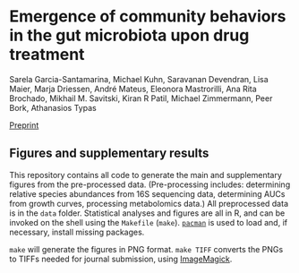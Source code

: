 # Emergence of community behaviors in the gut microbiota upon drug treatment

Sarela Garcia-Santamarina, Michael Kuhn, Saravanan Devendran, Lisa Maier, Marja Driessen, André Mateus, Eleonora Mastrorilli, Ana Rita Brochado, Mikhail M. Savitski, Kiran R Patil, Michael Zimmermann, Peer Bork, Athanasios Typas

[Preprint](https://www.biorxiv.org/content/10.1101/2023.06.13.544832v1.full)

## Figures and supplementary results

This repository contains all code to generate the main and supplementary figures from the pre-processed data. (Pre-processing includes: determining relative species abundances from 16S sequencing data, determining AUCs from growth curves, processing metabolomics data.) All preprocessed data is in the `data` folder. Statistical analyses and figures are all in R, and can be invoked on the shell using the `Makefile` (`make`).  [`pacman`](https://cran.r-project.org/web/packages/pacman/index.html) is used to load and, if necessary, install missing packages.

`make` will generate the figures in PNG format. `make TIFF` converts the PNGs to TIFFs needed for journal submission, using [ImageMagick](https://imagemagick.org/). 
